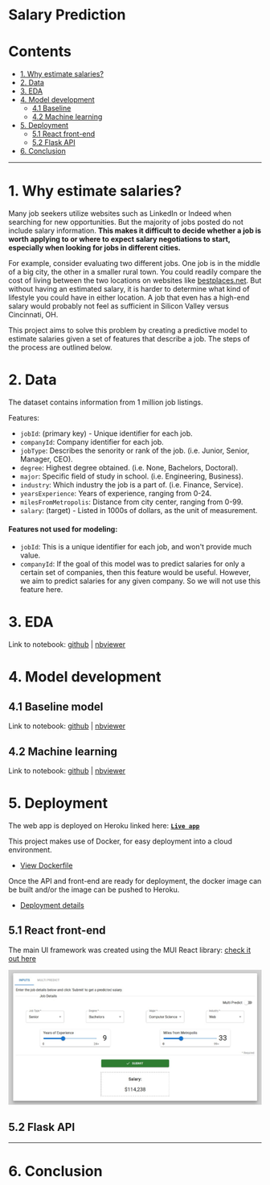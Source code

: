# Salary Prediction

# Contents
* [1. Why estimate salaries?](#1-why-estimate-salaries)
* [2. Data](#2-data)  
* [3. EDA](#3-eda)
* [4. Model development](#4-model-development)
    * [4.1  Baseline](#41-baseline-model)
    * [4.2 Machine learning](#42-machine-learning)
* [5. Deployment](#5-deployment)
    * [5.1 React front-end](#51-react-front-end)
    * [5.2 Flask API](#52-flask-api)
* [6. Conclusion](#6-conclusion)

---


# 1. Why estimate salaries?

Many job seekers utilize websites such as LinkedIn or Indeed when searching for new opportunities. But the majority of jobs posted do not include salary information. **This makes it difficult to decide whether a job is worth applying to or where to expect salary negotiations to start, especially when looking for jobs in different cities.**

For example, consider evaluating two different jobs. One job is in the middle of a big city, the other in a smaller rural town. You could readily compare the cost of living between the two locations on websites like [bestplaces.net](https://www.bestplaces.net/cost-of-living/). But without having an estimated salary, it is harder to determine what kind of lifestyle you could have in either location. A job that even has a high-end salary would probably not feel as sufficient in Silicon Valley versus Cincinnati, OH.

This project aims to solve this problem by creating a predictive model to estimate salaries given a set of features that describe a job. The steps of the process are outlined below.


# 2. Data

The dataset contains information from 1 million job listings.

Features:
- `jobId`: (primary key) - Unique identifier for each job.
- `companyId`: Company identifier for each job.
- `jobType`: Describes the senority or rank of the job. (i.e. Junior, Senior, Manager, CEO).
- `degree`: Highest degree obtained. (i.e. None, Bachelors, Doctoral).
- `major`: Specific field of study in school. (i.e. Engineering, Business).
- `industry`: Which industry the job is a part of. (i.e. Finance, Service).
- `yearsExperience`: Years of experience, ranging from 0-24.
- `milesFromMetropolis`: Distance from city center, ranging from 0-99.
- `salary`: (target) - Listed in 1000s of dollars, as the unit of measurement.

#### Features not used for modeling:

- `jobId`: This is a unique identifier for each job, and won't provide much value.
- `companyId`: If the goal of this model was to predict salaries for only a certain set of companies, then this feature would be useful. However, we aim to predict salaries for any given company. So we will not use this feature here.


# 3. EDA

Link to notebook: [github](./notebooks/1.0-data-exploration.ipynb) | [nbviewer](https://nbviewer.org/github/scottwiles/salary_prediction/blob/main/notebooks/1.0-data-exploration.ipynb)


# 4. Model development

## 4.1 Baseline model

Link to notebook: [github](./notebooks/2.0-baseline-model.ipynb) | [nbviewer](https://nbviewer.org/github/scottwiles/salary_prediction/blob/main/notebooks/2.0-baseline-model.ipynb)

## 4.2 Machine learning

Link to notebook: [github](./notebooks/3.0-ML-model-development.ipynb) | [nbviewer](https://nbviewer.org/github/scottwiles/salary_prediction/blob/main/notebooks/3.0-ML-model-development.ipynb)


# 5. Deployment

The web app is deployed on Heroku linked here: **[`Live app`](https://swiles-salary-prediction.herokuapp.com/)**

This project makes use of Docker, for easy deployment into a cloud environment.

- [View Dockerfile](./Dockerfile)

Once the API and front-end are ready for deployment, the docker image can be built and/or the image can be pushed to Heroku.
- [Deployment details](./references/deployment.md)


## 5.1 React front-end

The main UI framework was created using the MUI React library: [check it out here](https://mui.com/)

[![](./img/ui-screenshot.jpg)](https://swiles-salary-prediction.herokuapp.com/)

## 5.2 Flask API

---

# 6. Conclusion
